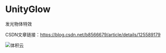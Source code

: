 # UnityGlow
发光物体特效

CSDN文章链接：https://blog.csdn.net/b8566679/article/details/125589179

![体积云](https://img-blog.csdnimg.cn/1d94348a1ccb45728974cc0e3210d471.png)
